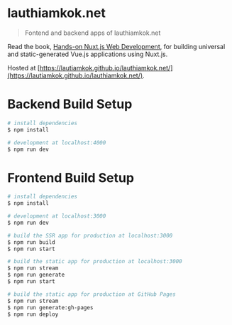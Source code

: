 # lauthiamkok.net

> Fontend and backend apps of lauthiamkok.net

Read the book, [Hands-on Nuxt.js Web Development](https://www.packtpub.com/product/hands-on-nuxt-js-web-development/9781789952698), for building universal and static-generated Vue.js applications using Nuxt.js.

Hosted at [https://lautiamkok.github.io/lauthiamkok.net/](https://lautiamkok.github.io/lauthiamkok.net/).

# Backend Build Setup

```bash
# install dependencies
$ npm install

# development at localhost:4000
$ npm run dev
```

# Frontend Build Setup

```bash
# install dependencies
$ npm install

# development at localhost:3000
$ npm run dev

# build the SSR app for production at localhost:3000
$ npm run build
$ npm run start

# build the static app for production at localhost:3000
$ npm run stream
$ npm run generate
$ npm run start

# build the static app for production at GitHub Pages
$ npm run stream
$ npm run generate:gh-pages
$ npm run deploy
```
